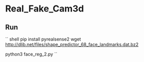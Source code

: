# Real_Fake_Cam3d

## Run
``
shell
pip install pyrealsense2
wget http://dlib.net/files/shape_predictor_68_face_landmarks.dat.bz2

python3 face_reg_2.py
``
